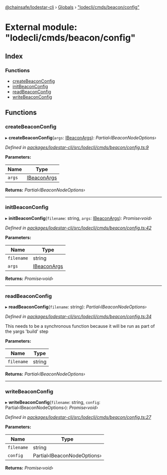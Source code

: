 [@chainsafe/lodestar-cli](../README.md) › [Globals](../globals.md) › ["lodecli/cmds/beacon/config"](_lodecli_cmds_beacon_config_.md)

# External module: "lodecli/cmds/beacon/config"

## Index

### Functions

* [createBeaconConfig](_lodecli_cmds_beacon_config_.md#createbeaconconfig)
* [initBeaconConfig](_lodecli_cmds_beacon_config_.md#initbeaconconfig)
* [readBeaconConfig](_lodecli_cmds_beacon_config_.md#readbeaconconfig)
* [writeBeaconConfig](_lodecli_cmds_beacon_config_.md#writebeaconconfig)

## Functions

###  createBeaconConfig

▸ **createBeaconConfig**(`args`: [IBeaconArgs](../interfaces/_lodecli_cmds_beacon_options_index_.ibeaconargs.md)): *Partial‹IBeaconNodeOptions›*

*Defined in [packages/lodestar-cli/src/lodecli/cmds/beacon/config.ts:9](https://github.com/ChainSafe/lodestar/blob/1b619203f/packages/lodestar-cli/src/lodecli/cmds/beacon/config.ts#L9)*

**Parameters:**

Name | Type |
------ | ------ |
`args` | [IBeaconArgs](../interfaces/_lodecli_cmds_beacon_options_index_.ibeaconargs.md) |

**Returns:** *Partial‹IBeaconNodeOptions›*

___

###  initBeaconConfig

▸ **initBeaconConfig**(`filename`: string, `args`: [IBeaconArgs](../interfaces/_lodecli_cmds_beacon_options_index_.ibeaconargs.md)): *Promise‹void›*

*Defined in [packages/lodestar-cli/src/lodecli/cmds/beacon/config.ts:42](https://github.com/ChainSafe/lodestar/blob/1b619203f/packages/lodestar-cli/src/lodecli/cmds/beacon/config.ts#L42)*

**Parameters:**

Name | Type |
------ | ------ |
`filename` | string |
`args` | [IBeaconArgs](../interfaces/_lodecli_cmds_beacon_options_index_.ibeaconargs.md) |

**Returns:** *Promise‹void›*

___

###  readBeaconConfig

▸ **readBeaconConfig**(`filename`: string): *Partial‹IBeaconNodeOptions›*

*Defined in [packages/lodestar-cli/src/lodecli/cmds/beacon/config.ts:34](https://github.com/ChainSafe/lodestar/blob/1b619203f/packages/lodestar-cli/src/lodecli/cmds/beacon/config.ts#L34)*

This needs to be a synchronous function because it will be run as part of the yargs 'build' step

**Parameters:**

Name | Type |
------ | ------ |
`filename` | string |

**Returns:** *Partial‹IBeaconNodeOptions›*

___

###  writeBeaconConfig

▸ **writeBeaconConfig**(`filename`: string, `config`: Partial‹IBeaconNodeOptions›): *Promise‹void›*

*Defined in [packages/lodestar-cli/src/lodecli/cmds/beacon/config.ts:27](https://github.com/ChainSafe/lodestar/blob/1b619203f/packages/lodestar-cli/src/lodecli/cmds/beacon/config.ts#L27)*

**Parameters:**

Name | Type |
------ | ------ |
`filename` | string |
`config` | Partial‹IBeaconNodeOptions› |

**Returns:** *Promise‹void›*
